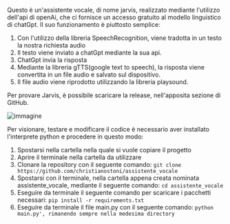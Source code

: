 Questo è un'assistente vocale, di nome jarvis, realizzato mediante l'utilizzo dell'api di openAi, che ci fornisce un accesso gratuito al modello linguistico di chatGpt. 
Il suo funzionamento è piuttosto semplice: 
1. Con l'utilizzo della libreria SpeechRecognition, viene tradotta in un testo la nostra richiesta audio
2. Il testo viene inviato a chatGpt mediante la sua api. 
3. ChatGpt invia la risposta
4. Mediante la libreria gTTS(google text to speech), la risposta viene convertita in un file audio e salvato sul dispositivo. 
5. Il file audio viene riprodotto utilizzando la libreria playsound. 

Per provare Jarvis, è possibile scaricare la release, nell'apposita sezione di GitHub. 

![immagine](https://user-images.githubusercontent.com/86129489/234898138-d4ea7de1-fa1b-4b56-b7e4-ce2e22ddf2a3.png)

Per visionare, testare e modificare il codice è necessario aver installato l'interprete python e procedere in questo modo: 
1. Spostarsi nella cartella nella quale si vuole copiare il progetto
2. Aprire il terminale nella cartella da utilizzare
3. Clonare la repository con il seguente comando: `git clone https://github.com/christianostoni/assistente_vocale` 
4. Spostarsi con il terminale, nella cartella appena creata nominata assistente_vocale, mediante il seguente comando: `cd assistente_vocale`
5. Eseguire da terminale il seguente comando per scaricare i pacchetti necessari: `pip install -r requirements.txt`
6. Eseguire da terminale il file main.py con il seguente comando: `python main.py', rimanendo sempre nella medesima directory`

